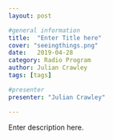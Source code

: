 ```yaml
---
layout: post

#general information
title:  "Enter Title here"
cover: "seeingthings.png"
date:   2019-04-28
category: Radio Program
author: Julian Crawley
tags: [tags]

#presenter
presenter: "Julian Crawley"

---
```


Enter description here. 
